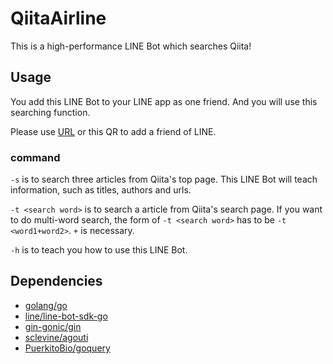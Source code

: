 # QiitaAirline
This is a high-performance LINE Bot which searches Qiita!

## Usage
You add this LINE Bot to your LINE app as one friend. And you will use this searching function.

Please use [URL](https://line.me/R/ti/p/%40xfz6432g) or this QR to add a friend of LINE.

### command
`-s` is to search three articles from Qiita's top page. This LINE Bot will teach information, such as titles, authors and urls.

`-t <search word>` is to search a article from Qiita's search page. If you want to do multi-word search, the form of `-t <search word>` has to be `-t <word1+word2>`. `+` is necessary.

`-h` is to teach you how to use this LINE Bot.

## Dependencies
- [golang/go](https://github.com/golang/go)
- [line/line-bot-sdk-go](https://github.com/line/line-bot-sdk-go)
- [gin-gonic/gin](https://github.com/gin-gonic/gin)
- [sclevine/agouti](https://github.com/sclevine/agouti)
- [PuerkitoBio/goquery](https://github.com/PuerkitoBio/goquery)
